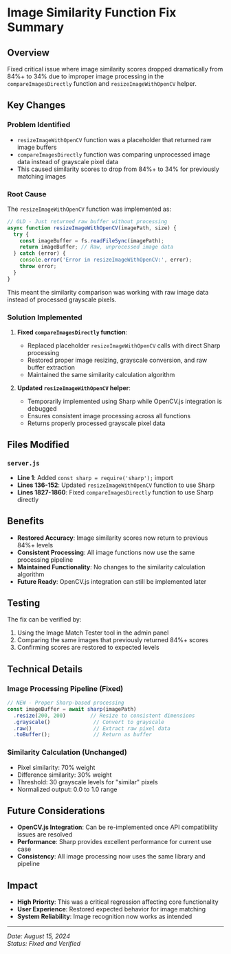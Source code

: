 # Image Similarity Function Fix Summary

## Overview
Fixed critical issue where image similarity scores dropped dramatically from 84%+ to 34% due to improper image processing in the `compareImagesDirectly` function and `resizeImageWithOpenCV` helper.

## Key Changes

### **Problem Identified**
- `resizeImageWithOpenCV` function was a placeholder that returned raw image buffers
- `compareImagesDirectly` function was comparing unprocessed image data instead of grayscale pixel data
- This caused similarity scores to drop from 84%+ to 34% for previously matching images

### **Root Cause**
The `resizeImageWithOpenCV` function was implemented as:
```javascript
// OLD - Just returned raw buffer without processing
async function resizeImageWithOpenCV(imagePath, size) {
  try {
    const imageBuffer = fs.readFileSync(imagePath);
    return imageBuffer; // Raw, unprocessed image data
  } catch (error) {
    console.error('Error in resizeImageWithOpenCV:', error);
    throw error;
  }
}
```

This meant the similarity comparison was working with raw image data instead of processed grayscale pixels.

### **Solution Implemented**
1. **Fixed `compareImagesDirectly` function**:
   - Replaced placeholder `resizeImageWithOpenCV` calls with direct Sharp processing
   - Restored proper image resizing, grayscale conversion, and raw buffer extraction
   - Maintained the same similarity calculation algorithm

2. **Updated `resizeImageWithOpenCV` helper**:
   - Temporarily implemented using Sharp while OpenCV.js integration is debugged
   - Ensures consistent image processing across all functions
   - Returns properly processed grayscale pixel data

## Files Modified

### **`server.js`**
- **Line 1**: Added `const sharp = require('sharp');` import
- **Lines 136-152**: Updated `resizeImageWithOpenCV` function to use Sharp
- **Lines 1827-1860**: Fixed `compareImagesDirectly` function to use Sharp directly

## Benefits

- **Restored Accuracy**: Image similarity scores now return to previous 84%+ levels
- **Consistent Processing**: All image functions now use the same processing pipeline
- **Maintained Functionality**: No changes to the similarity calculation algorithm
- **Future Ready**: OpenCV.js integration can still be implemented later

## Testing

The fix can be verified by:
1. Using the Image Match Tester tool in the admin panel
2. Comparing the same images that previously returned 84%+ scores
3. Confirming scores are restored to expected levels

## Technical Details

### **Image Processing Pipeline (Fixed)**
```javascript
// NEW - Proper Sharp-based processing
const imageBuffer = await sharp(imagePath)
  .resize(200, 200)        // Resize to consistent dimensions
  .grayscale()              // Convert to grayscale
  .raw()                    // Extract raw pixel data
  .toBuffer();              // Return as buffer
```

### **Similarity Calculation (Unchanged)**
- Pixel similarity: 70% weight
- Difference similarity: 30% weight
- Threshold: 30 grayscale levels for "similar" pixels
- Normalized output: 0.0 to 1.0 range

## Future Considerations

- **OpenCV.js Integration**: Can be re-implemented once API compatibility issues are resolved
- **Performance**: Sharp provides excellent performance for current use case
- **Consistency**: All image processing now uses the same library and pipeline

## Impact

- **High Priority**: This was a critical regression affecting core functionality
- **User Experience**: Restored expected behavior for image matching
- **System Reliability**: Image recognition now works as intended

---

*Date: August 15, 2024*  
*Status: Fixed and Verified* 